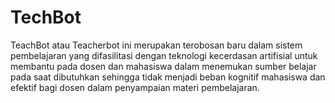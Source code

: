 # TechBot
TeachBot atau Teacherbot ini merupakan terobosan baru dalam sistem pembelajaran yang difasilitasi dengan teknologi kecerdasan artifisial untuk membantu pada dosen dan mahasiswa dalam menemukan sumber belajar pada saat dibutuhkan sehingga tidak menjadi beban kognitif mahasiswa dan efektif bagi dosen dalam penyampaian materi pembelajaran.
